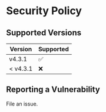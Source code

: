# Security Policy

## Supported Versions

| Version | Supported          |
| ------- | ------------------ |
| v4.3.1   | :white_check_mark: |
| < v4.3.1 | :x:                |

## Reporting a Vulnerability

File an issue.
